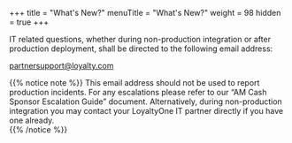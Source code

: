 +++
title = "What's New?"
menuTitle = "What's New?"
weight = 98
hidden = true
+++

IT related questions, whether during non-production integration or after production deployment, shall be directed to the following email address: 

<a href=mailto:partnersupport@loyalty.com>partnersupport@loyalty.com</a>

{{% notice note %}}
This email address should not be used to report production incidents. 
For any escalations please refer to our “AM Cash Sponsor Escalation Guide” document. Alternatively, during non-production integration you may contact your LoyaltyOne IT partner directly if you have one already.  
{{% /notice %}}
